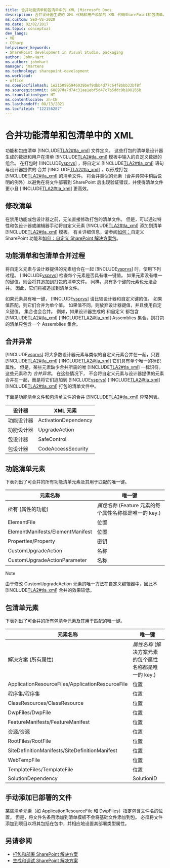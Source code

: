 ```yaml
---
title: 合并功能清单和包清单中的 XML |Microsoft Docs
description: 合并设计器生成的 XML 代码和用户添加的 XML 代码SharePoint和包清单。 了解功能与包清单元素，以及合并异常。
ms.custom: SEO-VS-2020
ms.date: 02/02/2017
ms.topic: conceptual
dev_langs:
- VB
- CSharp
helpviewer_keywords:
- SharePoint development in Visual Studio, packaging
author: John-Hart
ms.author: johnhart
manager: jmartens
ms.technology: sharepoint-development
ms.workload:
- office
ms.openlocfilehash: 1e2150995946039bef9dbb4d77c64f8bbb33bf8f
ms.sourcegitcommit: 68897da7d74c31ae1ebf5d47c7b5ddc9b108265b
ms.translationtype: HT
ms.contentlocale: zh-CN
ms.lasthandoff: 08/13/2021
ms.locfileid: "122156287"
---
```

# <a name="merge-xml-in-feature-and-package-manifests"></a>合并功能清单和包清单中的 XML
  功能和包由清单 [!INCLUDE[TLA2#tla_xml](../sharepoint/includes/tla2sharptla-xml-md.md)] 文件定义。 这些打包的清单是设计器生成的数据和用户在清单 [!INCLUDE[TLA2#tla_xml](../sharepoint/includes/tla2sharptla-xml-md.md)] 模板中输入的自定义数据的组合。 在打包时 [!INCLUDE[vsprvs](../sharepoint/includes/vsprvs-md.md)] ，将自定义 [!INCLUDE[TLA2#tla_xml](../sharepoint/includes/tla2sharptla-xml-md.md)] 语句与设计器提供的 合并 [!INCLUDE[TLA2#tla_xml](../sharepoint/includes/tla2sharptla-xml-md.md)] ，以形成打包 [!INCLUDE[TLA2#tla_xml](../sharepoint/includes/tla2sharptla-xml-md.md)] 的清单文件。 将合并类似的元素（合并异常中稍后说明的例外）以避免在将文件部署到 SharePoint 后出现验证错误，并使得清单文件更小且 [!INCLUDE[TLA2#tla_xml](../sharepoint/includes/tla2sharptla-xml-md.md)] 更高效。

## <a name="modify-the-manifests"></a>修改清单
 在禁用功能或包设计器之前，无法直接修改打包的清单文件。 但是，可以通过特性和包设计器或编辑器手动将自定义元素 [!INCLUDE[TLA2#tla_xml](../sharepoint/includes/tla2sharptla-xml-md.md)] 添加到清单 [!INCLUDE[TLA2#tla_xml](../sharepoint/includes/tla2sharptla-xml-md.md)] 模板。 有关详细信息，请参阅[如何：](../sharepoint/how-to-customize-a-sharepoint-feature.md)自定义 SharePoint 功能和[如何：自定义 SharePoint 解决方案包](../sharepoint/how-to-customize-a-sharepoint-solution-package.md)。

## <a name="feature-and-package-manifest-merge-process"></a>功能清单和包清单合并过程
 将自定义元素与设计器提供的元素组合在一起 [!INCLUDE[vsprvs](../sharepoint/includes/vsprvs-md.md)] 时，使用下列过程。 [!INCLUDE[vsprvs](../sharepoint/includes/vsprvs-md.md)] 检查每个元素是否具有唯一键值。 如果元素没有唯一的键值，则会将其追加到打包的清单文件。 同样，具有多个键的元素也无法合并。 因此，它们将被追加到清单文件。

 如果元素具有唯一键， [!INCLUDE[vsprvs](../sharepoint/includes/vsprvs-md.md)] 请比较设计器和自定义键的值。 如果值匹配，则它们合并为单个值。 如果值不同，则放弃设计器键值，并且使用自定义键值。 集合也会合并。 例如，如果设计器生成的 和自定义 都包含 [!INCLUDE[TLA2#tla_xml](../sharepoint/includes/tla2sharptla-xml-md.md)] [!INCLUDE[TLA2#tla_xml](../sharepoint/includes/tla2sharptla-xml-md.md)] Assemblies 集合，则打包的清单只包含一个 Assemblies 集合。

## <a name="merge-exceptions"></a>合并异常
 [!INCLUDE[vsprvs](../sharepoint/includes/vsprvs-md.md)] 将大多数设计器元素与类似的自定义元素合并在一起，只要 [!INCLUDE[TLA2#tla_xml](../sharepoint/includes/tla2sharptla-xml-md.md)] [!INCLUDE[TLA2#tla_xml](../sharepoint/includes/tla2sharptla-xml-md.md)] 它们具有单个唯一的标识属性。 但是，某些元素缺少合并所需的唯 [!INCLUDE[TLA2#tla_xml](../sharepoint/includes/tla2sharptla-xml-md.md)] 一标识符。 这些元素称为 *合并异常*。 在这些情况下， 不会将自定义元素与设计器提供的元素合并在一起，而是将它们追加到 [!INCLUDE[vsprvs](../sharepoint/includes/vsprvs-md.md)] [!INCLUDE[TLA2#tla_xml](../sharepoint/includes/tla2sharptla-xml-md.md)] [!INCLUDE[TLA2#tla_xml](../sharepoint/includes/tla2sharptla-xml-md.md)] 打包的清单文件中。

 下面是功能清单文件和包清单文件的合并 [!INCLUDE[TLA2#tla_xml](../sharepoint/includes/tla2sharptla-xml-md.md)] 异常列表。

|设计器|XML 元素|
|--------------|-----------------|
|功能设计器|ActivationDependency|
|功能设计器|UpgradeAction|
|包设计器|SafeControl|
|包设计器|CodeAccessSecurity|

## <a name="feature-manifest-elements"></a>功能清单元素
 下表列出了可合并的所有功能清单元素及其用于匹配的唯一键。

|元素名称|唯一键|
|------------------|----------------|
|所有 (属性的功能) |*属性名称* (Feature 元素的每个属性名称都是唯一的 key.) |
|ElementFile|位置|
|ElementManifests/ElementManifest|位置|
|Properties/Property|密钥|
|CustomUpgradeAction|名称|
|CustomUpgradeActionParameter|名称|

> [!NOTE]
> 由于修改 CustomUpgradeAction 元素的唯一方法在自定义编辑器中，因此不 [!INCLUDE[TLA2#tla_xml](../sharepoint/includes/tla2sharptla-xml-md.md)] 合并的效果较低。

## <a name="package-manifest-elements"></a>包清单元素
 下表列出了可合并的所有包清单元素及其用于匹配的唯一键。

|元素名称|唯一键|
|------------------|----------------|
|解决方案 (所有属性) |*属性名称* (解决方案元素的每个属性名称都是唯一的 key.) |
|ApplicationResourceFiles/ApplicationResourceFile|位置|
|程序集/程序集|位置|
|ClassResources/ClassResource|位置|
|DwpFiles/DwpFile|位置|
|FeatureManifests/FeatureManifest|位置|
|资源/资源|位置|
|RootFiles/RootFile|位置|
|SiteDefinitionManifests/SiteDefinitionManifest|位置|
|WebTempFile|位置|
|TemplateFiles/TemplateFile|位置|
|SolutionDependency|SolutionID|

## <a name="manually-add-deployed-files"></a>手动添加已部署的文件
 某些清单元素（如 ApplicationResourceFile 和 DwpFiles）指定包含文件名的位置。 但是，将文件名条目添加到清单模板不会将基础文件添加到包。 必须将文件添加到项目以将其包括在包中，并相应地设置其部署类型属性。

## <a name="see-also"></a>另请参阅
- [打包和部署 SharePoint 解决方案](../sharepoint/packaging-and-deploying-sharepoint-solutions.md)
- [生成和调试 SharePoint 解决方案](../sharepoint/building-and-debugging-sharepoint-solutions.md)
